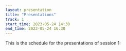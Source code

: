 ```yaml
---
layout: presentation
title: "Presentations"
track: 1
start_time: 2023-05-24 14:30
end_time: 2023-05-24 16:30
---
```

<script src="https://ajax.googleapis.com/ajax/libs/jquery/3.6.3/jquery.min.js"></script>
<script src="js/functions.js"></script>
<body onload="load_file('./_data/presentations_1.csv', 'presentations')">
  <p>
    This is the schedule for the presentations of session 1:
  </p>
  <div id="presentations">
    <div id="presentations_table"></div>
  </div>
</body>
